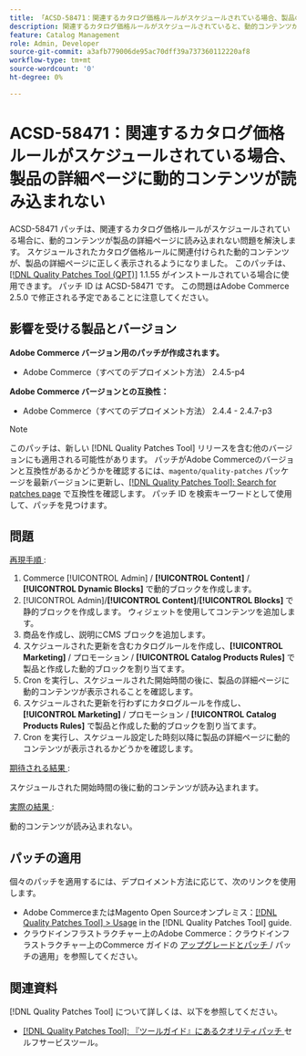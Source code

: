 ```yaml
---
title: 「ACSD-58471：関連するカタログ価格ルールがスケジュールされている場合、製品の詳細ページに動的コンテンツが読み込まれない」
description: 関連するカタログ価格ルールがスケジュールされていると、動的コンテンツが商品の詳細ページに読み込めないAdobe Commerceの問題を修正するために、ACSD-58471 パッチを適用してください。
feature: Catalog Management
role: Admin, Developer
source-git-commit: a3afb779006de95ac70dff39a737360112220af8
workflow-type: tm+mt
source-wordcount: '0'
ht-degree: 0%

---
```



# ACSD-58471：関連するカタログ価格ルールがスケジュールされている場合、製品の詳細ページに動的コンテンツが読み込まれない

ACSD-58471 パッチは、関連するカタログ価格ルールがスケジュールされている場合に、動的コンテンツが製品の詳細ページに読み込まれない問題を解決します。 スケジュールされたカタログ価格ルールに関連付けられた動的コンテンツが、製品の詳細ページに正しく表示されるようになりました。 このパッチは、[[!DNL Quality Patches Tool (QPT)]](/help/tools/quality-patches-tool/quality-patches-tool-to-self-serve-quality-patches.md) 1.1.55 がインストールされている場合に使用できます。 パッチ ID は ACSD-58471 です。 この問題はAdobe Commerce 2.5.0 で修正される予定であることに注意してください。

## 影響を受ける製品とバージョン

**Adobe Commerce バージョン用のパッチが作成されます。**
* Adobe Commerce（すべてのデプロイメント方法） 2.4.5-p4

**Adobe Commerce バージョンとの互換性：**
* Adobe Commerce（すべてのデプロイメント方法） 2.4.4 - 2.4.7-p3

>[!NOTE]
>
>このパッチは、新しい [!DNL Quality Patches Tool] リリースを含む他のバージョンにも適用される可能性があります。 パッチがAdobe Commerceのバージョンと互換性があるかどうかを確認するには、`magento/quality-patches` パッケージを最新バージョンに更新し、[[!DNL Quality Patches Tool]: Search for patches page](https://experienceleague.adobe.com/tools/commerce-quality-patches/index.html) で互換性を確認します。 パッチ ID を検索キーワードとして使用して、パッチを見つけます。

## 問題

<u> 再現手順 </u>:

1. Commerce [!UICONTROL Admin] / **[!UICONTROL Content]** / **[!UICONTROL Dynamic Blocks]** で動的ブロックを作成します。
1. [!UICONTROL Admin]/**[!UICONTROL Content]**/**[!UICONTROL Blocks]** で静的ブロックを作成します。 ウィジェットを使用してコンテンツを追加します。
1. 商品を作成し、説明にCMS ブロックを追加します。
1. スケジュールされた更新を含むカタログルールを作成し、**[!UICONTROL Marketing]** / プロモーション / **[!UICONTROL Catalog Products Rules]** で製品と作成した動的ブロックを割り当てます。
1. Cron を実行し、スケジュールされた開始時間の後に、製品の詳細ページに動的コンテンツが表示されることを確認します。
1. スケジュールされた更新を行わずにカタログルールを作成し、**[!UICONTROL Marketing]** / プロモーション / **[!UICONTROL Catalog Products Rules]** で製品と作成した動的ブロックを割り当てます。
1. Cron を実行し、スケジュール設定した時刻以降に製品の詳細ページに動的コンテンツが表示されるかどうかを確認します。


<u> 期待される結果 </u>:

スケジュールされた開始時間の後に動的コンテンツが読み込まれます。

<u> 実際の結果 </u>:

動的コンテンツが読み込まれない。

## パッチの適用

個々のパッチを適用するには、デプロイメント方法に応じて、次のリンクを使用します。

* Adobe CommerceまたはMagento Open Sourceオンプレミス：[[!DNL Quality Patches Tool] > Usage](/help/tools/quality-patches-tool/usage.md) in the [!DNL Quality Patches Tool] guide.
* クラウドインフラストラクチャー上のAdobe Commerce：クラウドインフラストラクチャー上のCommerce ガイドの [ アップグレードとパッチ ](https://experienceleague.adobe.com/docs/commerce-cloud-service/user-guide/develop/upgrade/apply-patches.html)/ パッチの適用」を参照してください。


## 関連資料

[!DNL Quality Patches Tool] について詳しくは、以下を参照してください。

* [[!DNL Quality Patches Tool]: 『ツールガイド』にあるクオリティパッチ ](/help/tools/quality-patches-tool/quality-patches-tool-to-self-serve-quality-patches.md) セルフサービスツール。
